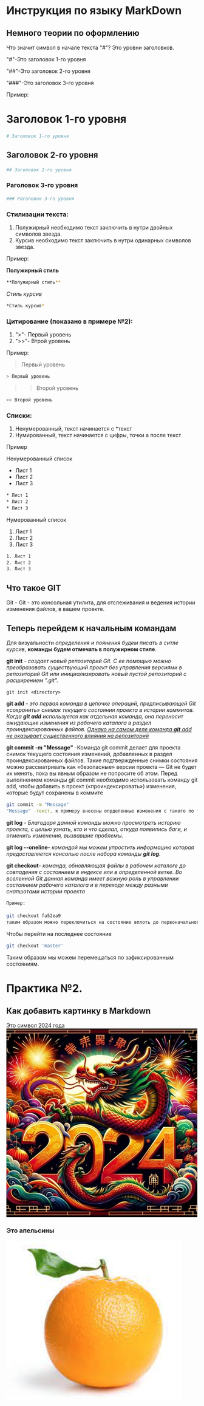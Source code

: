 # Инструкция по языку MarkDown

## Немного теории по оформлению

Что значит символ в начале текста "#"? Это уровни заголовков.

"#"-Это заголовок 1-го уровня

"##"-Это заголовок 2-го уровня

"###"-Это заголовок 3-го уровня

Пример:

# Заголовок 1-го уровня
```sh
# Заголовок 1-го уровня
``` 

## Заголовок 2-го уровня
```sh
## Заголовок 2-го уровня
``` 
### Pаголовок 3-го уровня
```sh
### Pаголовок 3-го уровня
``` 

### Стилизации текста:
1. Полужирный необходимо текст заключить в нутри двойных символов звезда.
2. Курсив необходимо текст заключить в нутри одинарных символов звезда.

Пример:

**Полужирный стиль**
```sh
**Полужирный стиль**
``` 
*Стиль курсив*
```sh
*Стиль курсив*
``` 

### Цитирование (показано в примере №2):
1. ">"- Первый уровень
2. ">>"- Втрой уровень

Пример:
> Первый уровень
```sh
> Первый уровень
``` 
>> Второй уровень
```sh
>> Второй уровень
``` 
### Списки:
1. Ненумерованный, текст начинается с *текст
2. Нумированный, текст начинается с цифры, точки а после текст

Пример

Ненумерованный список
* Лист 1
* Лист 2
* Лист 3
```sh
* Лист 1
* Лист 2
* Лист 3
``` 

Нумерованный список

1. Лист 1
2. Лист 2
3. Лист 3
```sh
1. Лист 1
2. Лист 2
3. Лист 3
``` 
## Что такое GIT
Git - Git - это консольная утилита, для отслеживания и ведения истории изменения файлов, в вашем проекте.

## Теперь перейдем к начальным командам
Для визуальности *определения и поянения будем писать в ситле курсив*, **команды будем отмечать в полужирном стиле**.

**git init** - *создает новый репозиторий Git. С ее помощью можно преобразовать существующий проект без управления версиями в репозиторий Git или инициализировать новый пустой репозиторий с расширением ".git".*

```Sh
git init <directory>
```

**git add** - *это первая команда в цепочке операций, предписывающей Git «сохранить» снимок текущего состояния проекта в истории коммитов. Когда **git add** используется как отдельная команда, она переносит ожидающие изменения из рабочего каталога в раздел проиндексированных файлов. <u>Однако на самом деле команда **git** add не оказывает существенного влияния на репозиторий </u>*

**git commit -m "Message"** -Команда git commit делает для проекта снимок текущего состояния изменений, добавленных в раздел проиндексированных файлов. Такие подтвержденные снимки состояния можно рассматривать как «безопасные» версии проекта — Git не будет их менять, пока вы явным образом не попросите об этом. Перед выполнением команды git commit необходимо использовать команду git add, чтобы добавить в проект («проиндексировать») изменения, которые будут сохранены в коммите
```sh
git commit -m "Message"
"Message" -текст, к примеру внесены опрделенные изменения с такого по такието линии
```
**git log** - *Благодаря данной команды можно просмотреть историю проекта, с целью узнать, кто и что сделал, откуда появились баги, и отменить изменения, вызвавшие проблемы.*

**git log --oneline**- *командой мы можем упростить информацию которая предоставляется консолью после набора команды **git log**.*

**git checkout**- *команда, обновляющая файлы в рабочем каталоге до совпадения с состоянием в индексе или в определенной ветке. Во вселенной Git данная команда имеет важную роль в управлении состоянием рабочего каталога и в переходе между разными снапшотами истории проекта*

```sh
Пример:

git checkout fa52ea9 
таким образом можно переключиться на состояние вплоть до первоначального состояния, в данном случае в самое начало.
```
Чтобы перейти на последнее состояние
```sh
git checkout 'master'
```
Таким образом мы можем перемещаться по зафиксированным состояниям.

# Практика №2.
## Как добавить картинку в Markdown
Это символ 2024 года
![Дракон](2024.jpg)

### Это апельсины

![orange](orange.png)
